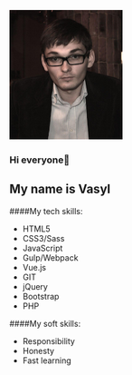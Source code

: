 ![My Photo](/images/image.png)

### Hi everyone👋
## My name is Vasyl
####My tech skills:
* HTML5
* CSS3/Sass
* JavaScript
* Gulp/Webpack
* Vue.js
* GIT
* jQuery
* Bootstrap
* PHP

####My soft skills:
* Responsibility
* Honesty
* Fast learning



<!--
**justdesigned/justdesigned** is a ✨ _special_ ✨ repository because its `README.md` (this file) appears on your GitHub profile.

Here are some ideas to get you started:

- 🔭 I’m currently working on ...
- 🌱 I’m currently learning ...
- 👯 I’m looking to collaborate on ...
- 🤔 I’m looking for help with ...
- 💬 Ask me about ...
- 📫 How to reach me: ...
- 😄 Pronouns: ...
- ⚡ Fun fact: ...
-->
